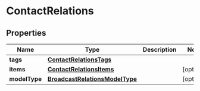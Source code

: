 

# ContactRelations


## Properties

| Name | Type | Description | Notes |
|------------ | ------------- | ------------- | -------------|
|**tags** | [**ContactRelationsTags**](ContactRelationsTags.md) |  |  |
|**items** | [**ContactRelationsItems**](ContactRelationsItems.md) |  |  [optional] |
|**modelType** | [**BroadcastRelationsModelType**](BroadcastRelationsModelType.md) |  |  [optional] |



